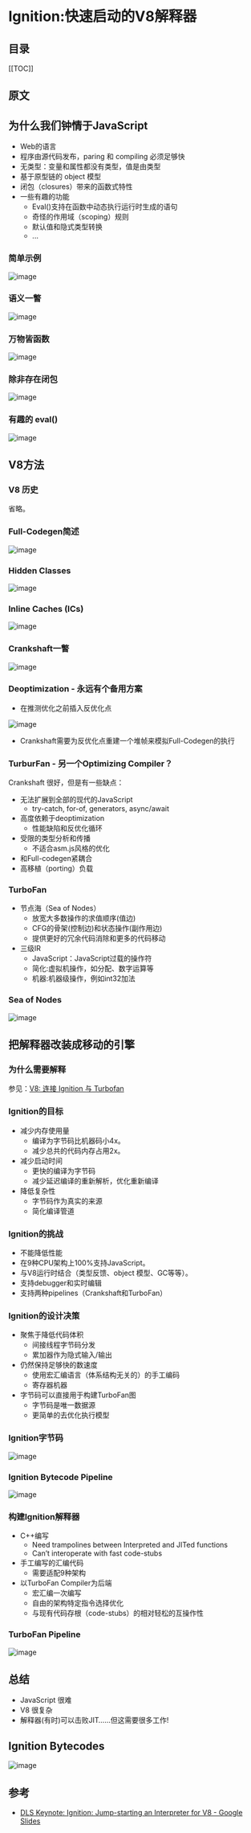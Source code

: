 # Ignition:快速启动的V8解释器

## 目录

[[TOC]]

## 原文

<Pdf src="/v8/Ignition_ Jump-starting an Interpreter for V8.pdf" />

## 为什么我们钟情于JavaScript

- Web的语言
- 程序由源代码发布，paring 和 compiling 必须足够快
- 无类型：变量和属性都没有类型，值是由类型
- 基于原型链的 object 模型
- 闭包（closures）带来的函数式特性
- 一些有趣的功能
  - Eval()支持在函数中动态执行运行时生成的语句
  - 奇怪的作用域（scoping）规则
  - 默认值和隐式类型转换
  - ...

### 简单示例

![image](https://cdn.staticaly.com/gh/jonsam-ng/image-hosting@master/2022/image.7hccvkzv4bs0.webp)

### 语义一瞥

![image](https://cdn.staticaly.com/gh/jonsam-ng/image-hosting@master/2022/image.176679bow940.webp)

### 万物皆函数

![image](https://cdn.staticaly.com/gh/jonsam-ng/image-hosting@master/2022/image.4ujoz52jyia0.webp)

### 除非存在闭包

![image](https://cdn.staticaly.com/gh/jonsam-ng/image-hosting@master/2022/image.2cs7bwgaqnwg.webp)

### 有趣的 eval()

![image](https://cdn.staticaly.com/gh/jonsam-ng/image-hosting@master/2022/image.1lxz5cskdco0.webp)

## V8方法

### V8 历史

省略。

### Full-Codegen简述

![image](https://cdn.staticaly.com/gh/jonsam-ng/image-hosting@master/2022/image.5jwnh11guaw0.webp)

### Hidden Classes

![image](https://cdn.staticaly.com/gh/jonsam-ng/image-hosting@master/2022/image.yydwru79l40.webp)

### Inline Caches (ICs)

![image](https://cdn.staticaly.com/gh/jonsam-ng/image-hosting@master/2022/image.3oqyt297zrs0.webp)

### Crankshaft一瞥

![image](https://cdn.staticaly.com/gh/jonsam-ng/image-hosting@master/2022/image.4h1dokawnr00.webp)

### Deoptimization - 永远有个备用方案

- 在推测优化之前插入反优化点

![image](https://cdn.staticaly.com/gh/jonsam-ng/image-hosting@master/2022/image.5ax013i3kq40.webp)

- Crankshaft需要为反优化点重建一个堆帧来模拟Full-Codegen的执行

### TurburFan - 另一个Optimizing Compiler？

Crankshaft 很好，但是有一些缺点：

- 无法扩展到全部的现代的JavaScript
  - try-catch, for-of, generators, async/await
- 高度依赖于deoptimization
  - 性能缺陷和反优化循环
- 受限的类型分析和传播
  - 不适合asm.js风格的优化
- 和Full-codegen紧耦合
- 高移植（porting）负载

### TurboFan

- 节点海（Sea of Nodes）
  - 放宽大多数操作的求值顺序(值边)
  - CFG的骨架(控制边)和状态操作(副作用边)
  - 提供更好的冗余代码消除和更多的代码移动
- 三级IR
  - JavaScript：JavaScript过载的操作符
  - 简化:虚拟机操作，如分配、数字运算等
  - 机器:机器级操作，例如int32加法

### Sea of Nodes

![image](https://cdn.staticaly.com/gh/jonsam-ng/image-hosting@master/2022/image.15zjcesboeow.webp)

## 把解释器改装成移动的引擎

### 为什么需要解释

参见：[V8: 连接 Ignition 与 Turbofan](/WEB/V8%E6%A1%A3%E6%A1%88%E9%A6%86/V8:%20%E8%BF%9E%E6%8E%A5%20Ignition%20%E4%B8%8E%20Turbofan#ignition-turbofan-pipeline)

### Ignition的目标

- 减少内存使用量
  - 编译为字节码比机器码小4x。
  - 减少总共的代码内存占用2x。
- 减少启动时间
  - 更快的编译为字节码
  - 减少延迟编译的重新解析，优化重新编译
- 降低复杂性
  - 字节码作为真实的来源
  - 简化编译管道

### Ignition的挑战

- 不能降低性能
- 在9种CPU架构上100%支持JavaScript。
- 与V8运行时结合（类型反馈、object 模型、GC等等）。
- 支持debugger和实时编辑
- 支持两种pipelines（Crankshaft和TurboFan）

### Ignition的设计决策

- 聚焦于降低代码体积
  - 间接线程字节码分发
  - 累加器作为隐式输入/输出
- 仍然保持足够快的数速度
  - 使用宏汇编语言（体系结构无关的）的手工编码
  - 寄存器机器
- 字节码可以直接用于构建TurboFan图
  - 字节码是唯一数据源
  - 更简单的去优化执行模型

### Ignition字节码

![image](https://cdn.staticaly.com/gh/jonsam-ng/image-hosting@master/2022/image.3tbljw7w5xm0.webp)

### Ignition Bytecode Pipeline

![image](https://cdn.staticaly.com/gh/jonsam-ng/image-hosting@master/2022/image.4yudpffu6ps0.webp)

### 构建Ignition解释器

- C++编写
  - Need trampolines between Interpreted and JITed functions
  - Can’t interoperate with fast code-stubs
- 手工编写的汇编代码
  - 需要适配9种架构
- 以TurboFan Compiler为后端
  - 宏汇编一次编写
  - 自由的架构特定指令选择优化
  - 与现有代码存根（code-stubs）的相对轻松的互操作性

### TurboFan Pipeline

![image](https://cdn.staticaly.com/gh/jonsam-ng/image-hosting@master/2022/image.4kuqjlu0bkm0.webp)

## 总结

- JavaScript 很难
- V8 很复杂
- 解释器(有时)可以击败JIT……但这需要很多工作!

## Ignition Bytecodes

![image](https://cdn.staticaly.com/gh/jonsam-ng/image-hosting@master/2022/image.503vcy51qa40.webp)

## 参考

- [DLS Keynote: Ignition: Jump-starting an Interpreter for V8 - Google Slides](https://docs.google.com/presentation/d/1HgDDXBYqCJNasBKBDf9szap1j4q4wnSHhOYpaNy5mHU/edit#slide=id.g1357e6d1a4_0_58)
